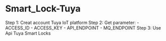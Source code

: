 # Smart_Lock-Tuya

Step 1: Creat account Tuya IoT platform
Step 2: Get parameter: - ACCESS_ID
                       - ACCESS_KEY 
                       - API_ENDPOINT 
                       - MQ_ENDPOINT 
Step 3: Use Api Tuya Smart Locks

